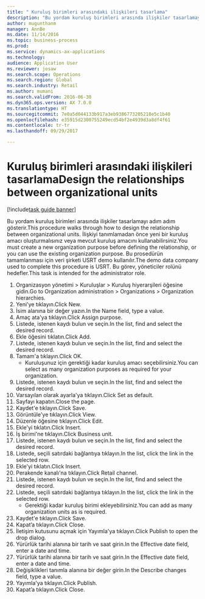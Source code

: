 ```yaml
--- 
title: " Kuruluş birimleri arasındaki ilişkileri tasarlama"
description: "Bu yordam kuruluş birimleri arasında ilişkiler tasarlamayı adım adım gösterir."
author: mugunthanm
manager: AnnBe
ms.date: 11/14/2016
ms.topic: business-process
ms.prod: 
ms.service: dynamics-ax-applications
ms.technology: 
audience: Application User
ms.reviewer: josaw
ms.search.scope: Operations
ms.search.region: Global
ms.search.industry: Retail
ms.author: mumani
ms.search.validFrom: 2016-06-30
ms.dyn365.ops.version: AX 7.0.0
ms.translationtype: HT
ms.sourcegitcommit: 7e0a5d044133b917a3eb9386773205218e5c1b40
ms.openlocfilehash: e35915d2300755249ecd54bf2e4939d3a8df4f61
ms.contentlocale: tr-tr
ms.lasthandoff: 09/29/2017

---
```

# <a name="design-the-relationships-between-organizational-units"></a><span data-ttu-id="f2022-103"> Kuruluş birimleri arasındaki ilişkileri tasarlama</span><span class="sxs-lookup"><span data-stu-id="f2022-103">Design the relationships between organizational units</span></span>

[!include[task guide banner](../includes/task-guide-banner.md)]

<span data-ttu-id="f2022-104">Bu yordam kuruluş birimleri arasında ilişkiler tasarlamayı adım adım gösterir.</span><span class="sxs-lookup"><span data-stu-id="f2022-104">This procedure walks through how to design the relationship between organizational units.</span></span> <span data-ttu-id="f2022-105">İlişkiyi tanımlamadan önce yeni bir kuruluş amacı oluşturmalısınız veya mevcut kuruluş amacını kullanabilirsiniz.</span><span class="sxs-lookup"><span data-stu-id="f2022-105">You must create a new organization purpose before defining the relationship, or you can use the existing organization purpose.</span></span> <span data-ttu-id="f2022-106">Bu prosedürün tamamlanması için veri şirketi USRT demo kullanılır.</span><span class="sxs-lookup"><span data-stu-id="f2022-106">The demo data company used to complete this procedure is USRT.</span></span> <span data-ttu-id="f2022-107">Bu görev, yöneticiler rolünü hedefler.</span><span class="sxs-lookup"><span data-stu-id="f2022-107">This task is intended for the administrator role.</span></span>

1. <span data-ttu-id="f2022-108">Organizasyon yönetimi > Kuruluşlar > Kuruluş hiyerarşileri öğesine gidin.</span><span class="sxs-lookup"><span data-stu-id="f2022-108">Go to Organization administration > Organizations > Organization hierarchies.</span></span>
2. <span data-ttu-id="f2022-109">Yeni'ye tıklayın.</span><span class="sxs-lookup"><span data-stu-id="f2022-109">Click New.</span></span>
3. <span data-ttu-id="f2022-110">İsim alanına bir değer yazın.</span><span class="sxs-lookup"><span data-stu-id="f2022-110">In the Name field, type a value.</span></span>
4. <span data-ttu-id="f2022-111">Amaç ata'ya tıklayın.</span><span class="sxs-lookup"><span data-stu-id="f2022-111">Click Assign purpose.</span></span>
5. <span data-ttu-id="f2022-112">Listede, istenen kaydı bulun ve seçin.</span><span class="sxs-lookup"><span data-stu-id="f2022-112">In the list, find and select the desired record.</span></span>
6. <span data-ttu-id="f2022-113">Ekle öğesini tıklatın.</span><span class="sxs-lookup"><span data-stu-id="f2022-113">Click Add.</span></span>
7. <span data-ttu-id="f2022-114">Listede, istenen kaydı bulun ve seçin.</span><span class="sxs-lookup"><span data-stu-id="f2022-114">In the list, find and select the desired record.</span></span>
8. <span data-ttu-id="f2022-115">Tamam'a tıklayın.</span><span class="sxs-lookup"><span data-stu-id="f2022-115">Click OK.</span></span>
    * <span data-ttu-id="f2022-116">Kuruluşunuz için gerektiği kadar kuruluş amacı seçebilirsiniz.</span><span class="sxs-lookup"><span data-stu-id="f2022-116">You can select as many organization purposes as required for your organization.</span></span>  
9. <span data-ttu-id="f2022-117">Listede, istenen kaydı bulun ve seçin.</span><span class="sxs-lookup"><span data-stu-id="f2022-117">In the list, find and select the desired record.</span></span>
10. <span data-ttu-id="f2022-118">Varsayılan olarak ayarla'ya tıklayın.</span><span class="sxs-lookup"><span data-stu-id="f2022-118">Click Set as default.</span></span>
11. <span data-ttu-id="f2022-119">Sayfayı kapatın.</span><span class="sxs-lookup"><span data-stu-id="f2022-119">Close the page.</span></span>
12. <span data-ttu-id="f2022-120">Kaydet'e tıklayın.</span><span class="sxs-lookup"><span data-stu-id="f2022-120">Click Save.</span></span>
13. <span data-ttu-id="f2022-121">Görüntüle'ye tıklayın.</span><span class="sxs-lookup"><span data-stu-id="f2022-121">Click View.</span></span>
14. <span data-ttu-id="f2022-122">Düzenle öğesine tıklayın.</span><span class="sxs-lookup"><span data-stu-id="f2022-122">Click Edit.</span></span>
15. <span data-ttu-id="f2022-123">Ekle'yi tıklatın.</span><span class="sxs-lookup"><span data-stu-id="f2022-123">Click Insert.</span></span>
16. <span data-ttu-id="f2022-124">İş birimi'ne tıklayın.</span><span class="sxs-lookup"><span data-stu-id="f2022-124">Click Business unit.</span></span>
17. <span data-ttu-id="f2022-125">Listede, istenen kaydı bulun ve seçin.</span><span class="sxs-lookup"><span data-stu-id="f2022-125">In the list, find and select the desired record.</span></span>
18. <span data-ttu-id="f2022-126">Listede, seçili satırdaki bağlantıya tıklayın.</span><span class="sxs-lookup"><span data-stu-id="f2022-126">In the list, click the link in the selected row.</span></span>
19. <span data-ttu-id="f2022-127">Ekle'yi tıklatın.</span><span class="sxs-lookup"><span data-stu-id="f2022-127">Click Insert.</span></span>
20. <span data-ttu-id="f2022-128">Perakende kanalı'na tıklayın.</span><span class="sxs-lookup"><span data-stu-id="f2022-128">Click Retail channel.</span></span>
21. <span data-ttu-id="f2022-129">Listede, istenen kaydı bulun ve seçin.</span><span class="sxs-lookup"><span data-stu-id="f2022-129">In the list, find and select the desired record.</span></span>
22. <span data-ttu-id="f2022-130">Listede, seçili satırdaki bağlantıya tıklayın.</span><span class="sxs-lookup"><span data-stu-id="f2022-130">In the list, click the link in the selected row.</span></span>
    * <span data-ttu-id="f2022-131">Gerektiği kadar kuruluş birimi ekleyebilirsiniz.</span><span class="sxs-lookup"><span data-stu-id="f2022-131">You can add as many organization units as is required.</span></span>  
23. <span data-ttu-id="f2022-132">Kaydet'e tıklayın.</span><span class="sxs-lookup"><span data-stu-id="f2022-132">Click Save.</span></span>
24. <span data-ttu-id="f2022-133">Kapat’a tıklayın.</span><span class="sxs-lookup"><span data-stu-id="f2022-133">Click Close.</span></span>
25. <span data-ttu-id="f2022-134">İletişim kutusunu açmak için Yayımla'ya tıklayın.</span><span class="sxs-lookup"><span data-stu-id="f2022-134">Click Publish to open the drop dialog.</span></span>
26. <span data-ttu-id="f2022-135">Yürürlük tarihi alanına bir tarih ve saat girin.</span><span class="sxs-lookup"><span data-stu-id="f2022-135">In the Effective date field, enter a date and time.</span></span>
27. <span data-ttu-id="f2022-136">Yürürlük tarihi alanına bir tarih ve saat girin.</span><span class="sxs-lookup"><span data-stu-id="f2022-136">In the Effective date field, enter a date and time.</span></span>
28. <span data-ttu-id="f2022-137">Değişiklikleri tanımla alanına bir değer girin.</span><span class="sxs-lookup"><span data-stu-id="f2022-137">In the Describe changes field, type a value.</span></span>
29. <span data-ttu-id="f2022-138">Yayımla'ya tıklayın.</span><span class="sxs-lookup"><span data-stu-id="f2022-138">Click Publish.</span></span>
30. <span data-ttu-id="f2022-139">Kapat’a tıklayın.</span><span class="sxs-lookup"><span data-stu-id="f2022-139">Click Close.</span></span>


